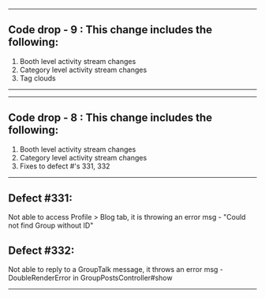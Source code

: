 
-------------------------------------------------------------------------------------------------------------------------------------------------------------------------
Code drop - 9 : This change includes the following:
----------------------------------------------------------------------------------------------------------------
1. Booth level activity stream changes
2. Category level activity stream changes
3. Tag clouds
-------------------------------------------------------------------------------------------------------------------------------------------------------------------------




------------------------------------------------------------------------------------------------------------------------------------------------------------------------
Code drop - 8 : This change includes the following:
----------------------------------------------------------------------------------------------------------------
1. Booth level activity stream changes
2. Category level activity stream changes
3. Fixes to defect #'s 331, 332
----------------------------------------------------------------------------------------------------------------

Defect #331:
---------------
Not able to access Profile > Blog tab, it is throwing an error msg - "Could not find Group without ID"


Defect #332:
---------------
Not able to reply to a GroupTalk message, it throws an error msg - DoubleRenderError in GroupPostsController#show

-------------------------------------------------------------------------------------------------------------------------------------------------------------------------
